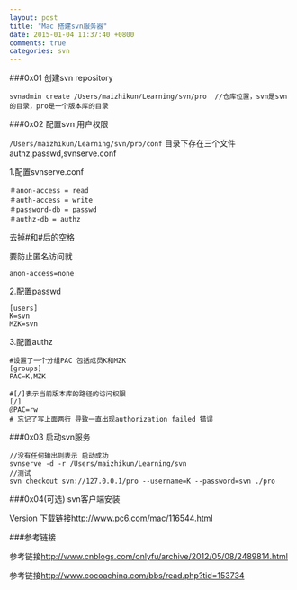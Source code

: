 ```yaml
---
layout: post
title: "Mac 搭建svn服务器"
date: 2015-01-04 11:37:40 +0800
comments: true
categories: svn
---
```

###0x01 创建svn repository

	svnadmin create /Users/maizhikun/Learning/svn/pro  //仓库位置，svn是svn的目录，pro是一个版本库的目录
	
###0x02 配置svn 用户权限

`/Users/maizhikun/Learning/svn/pro/conf` 目录下存在三个文件 authz,passwd,svnserve.conf

1.配置svnserve.conf

	＃anon-access = read
	＃auth-access = write
	＃password-db = passwd
	＃authz-db = authz
	
去掉#和#后的空格

要防止匿名访问就

	anon-access=none

2.配置passwd

	[users]
	K=svn
	MZK=svn
	
3.配置authz
	
	#设置了一个分组PAC 包括成员K和MZK
	[groups]
	PAC=K,MZK
	
	#[/]表示当前版本库的路径的访问权限
	[/]
	@PAC=rw
	# 忘记了写上面两行 导致一直出现authorization failed 错误

###0x03 启动svn服务

	//没有任何输出则表示 启动成功
	svnserve -d -r /Users/maizhikun/Learning/svn	
	//测试
	svn checkout svn://127.0.0.1/pro --username=K --password=svn ./pro

###0x04(可选) svn客户端安装

Version 下载链接<http://www.pc6.com/mac/116544.html>

<!--###0x05(可选) 网页访问 svn apache整合svn
	
svn默认端口是3690
	
网页访问svn 127.0.0.1 会显示

	( success ( 2 2 ( ) ( edit-pipeline svndiff1 absent-entries commit-revprops depth log-revprops atomic-revprops partial-replay ) ) ) 
-->
	
	
	
	
###参考链接

参考链接<http://www.cnblogs.com/onlyfu/archive/2012/05/08/2489814.html>

参考链接<http://www.cocoachina.com/bbs/read.php?tid=153734>


	



	